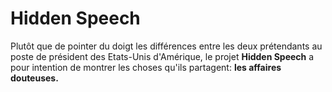 # Hidden Speech
Plutôt que de pointer du doigt les différences entre les deux prétendants au poste de président des Etats-Unis d'Amérique, le projet **Hidden Speech** a pour intention de montrer les choses qu'ils partagent: **les affaires douteuses.**